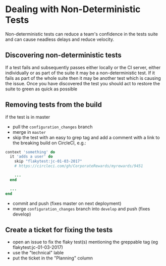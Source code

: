 # Dealing with Non-Deterministic Tests

Non-deterministic tests can reduce a team's confidence in the tests suite and can cause neadless delays and reduce velocity. 

## Discovering non-deterministic tests
If a test fails and subsequently passes either locally or the CI server, either individually or as part of the suite it 
may be a non-deterministic test. If it fails as part of the whole suite then it may be another test which is causing the
issue. Once you have discovered the test you should act to restore the suite to green as quick as possible

## Removing tests from the build
if the test is in master
- pull the `configuration_changes` branch
- merge in `master`
- skip the test with an easy to grep tag and add a comment with a link to the breaking build on CircleCI, e.g.:
```ruby
context 'something' do
  it 'adds a user' do
    skip "flakytest:jc-01-03-2017" 
    # https://circleci.com/gh/CorporateRewards/myrewards/9451

    ...
  end

  ...
end
```
- commit and push (fixes master on next deployment)
- merge `configuration_changes` branch into `develop` and push (fixes develop)

## Create a ticket for fixing the tests 
- open an issue to fix the flaky test(s) mentioning the greppable tag (eg flakytest:jc-01-03-2017)
- use the "technical" lable
- put the ticket in the "Planning" column
